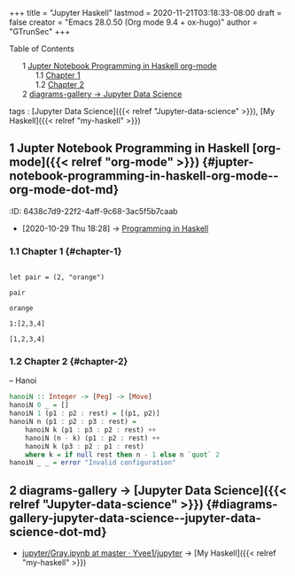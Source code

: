 +++
title = "Jupyter Haskell"
lastmod = 2020-11-21T03:18:33-08:00
draft = false
creator = "Emacs 28.0.50 (Org mode 9.4 + ox-hugo)"
author = "GTrunSec"
+++

<style>
  .ox-hugo-toc ul {
    list-style: none;
  }
</style>
<div class="ox-hugo-toc toc">
<div></div>

<div class="heading">Table of Contents</div>

- <span class="section-num">1</span> [Jupter Notebook Programming in Haskell org-mode](#jupter-notebook-programming-in-haskell-org-mode--org-mode-dot-md)
    - <span class="section-num">1.1</span> [Chapter 1](#chapter-1)
    - <span class="section-num">1.2</span> [Chapter 2](#chapter-2)
- <span class="section-num">2</span> [diagrams-gallery -> Jupyter Data Science](#diagrams-gallery-jupyter-data-science--jupyter-data-science-dot-md)

</div>
<!--endtoc-->

tags
: [Jupyter Data Science]({{< relref "Jupyter-data-science" >}}), [My Haskell]({{< relref "my-haskell" >}})


## <span class="section-num">1</span> Jupter Notebook Programming in Haskell [org-mode]({{< relref "org-mode" >}}) {#jupter-notebook-programming-in-haskell-org-mode--org-mode-dot-md}

:ID:       6438c7d9-22f2-4aff-9c68-3ac5f5b7caab

-   <span class="timestamp-wrapper"><span class="timestamp">[2020-10-29 Thu 18:28] </span></span> -> [Programming in Haskell](my-books.md)


### <span class="section-num">1.1</span> Chapter 1 {#chapter-1}

```ein

```

<a id="code-snippet--04a67be7-62e0-4865-a46e-d2fd38743400"></a>
```ein-haskell
let pair = (2, "orange")
```

<a id="code-snippet--3945a629-cafb-4b58-be8a-6b07f91aa96d"></a>
```ein-haskell
pair
```

```text
orange
```

<a id="code-snippet--93b73bda-ab8e-47dd-a31f-3d0c8364b6bf"></a>
```ein-haskell
1:[2,3,4]
```

```text
[1,2,3,4]
```


### <span class="section-num">1.2</span> Chapter 2 {#chapter-2}

&#x2013; Hanoi

```haskell
hanoiN :: Integer -> [Peg] -> [Move]
hanoiN 0 _ = []
hanoiN 1 (p1 : p2 : rest) = [(p1, p2)]
hanoiN n (p1 : p2 : p3 : rest) =
    hanoiN k (p1 : p3 : p2 : rest) ++
    hanoiN (n - k) (p1 : p2 : rest) ++
    hanoiN k (p3 : p2 : p1 : rest)
    where k = if null rest then n - 1 else n `quot` 2
hanoiN _ _ = error "Invalid configuration"
```


## <span class="section-num">2</span> diagrams-gallery -> [Jupyter Data Science]({{< relref "Jupyter-data-science" >}}) {#diagrams-gallery-jupyter-data-science--jupyter-data-science-dot-md}

-   [jupyter/Gray.ipynb at master · Yvee1/jupyter](https://github.com/Yvee1/jupyter/blob/master/Haskell/diagrams-gallery/Gray.ipynb) -> [My Haskell]({{< relref "my-haskell" >}})
